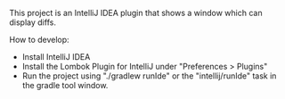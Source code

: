 This project is an IntelliJ IDEA plugin that shows a window which can display diffs.

How to develop:
* Install IntelliJ IDEA
* Install the Lombok Plugin for IntelliJ under "Preferences > Plugins"
* Run the project using "./gradlew runIde" or the "intellij/runIde" task in the gradle tool window.
